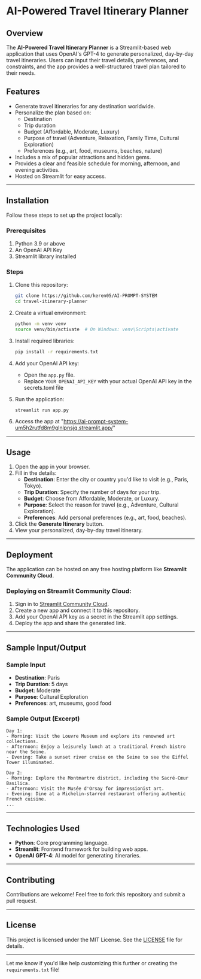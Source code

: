 # AI-Powered Travel Itinerary Planner

## Overview

The **AI-Powered Travel Itinerary Planner** is a Streamlit-based web application that uses OpenAI's GPT-4 to generate personalized, day-by-day travel itineraries. Users can input their travel details, preferences, and constraints, and the app provides a well-structured travel plan tailored to their needs.  

## Features

- Generate travel itineraries for any destination worldwide.
- Personalize the plan based on:
  - Destination
  - Trip duration
  - Budget (Affordable, Moderate, Luxury)
  - Purpose of travel (Adventure, Relaxation, Family Time, Cultural Exploration)
  - Preferences (e.g., art, food, museums, beaches, nature)
- Includes a mix of popular attractions and hidden gems.
- Provides a clear and feasible schedule for morning, afternoon, and evening activities.
- Hosted on Streamlit for easy access.

---

## Installation

Follow these steps to set up the project locally:

### Prerequisites
1. Python 3.9 or above
2. An OpenAI API Key
3. Streamlit library installed

### Steps
1. Clone this repository:
   ```bash
   git clone https://github.com/keren05/AI-PROMPT-SYSTEM
   cd travel-itinerary-planner
   ```

2. Create a virtual environment:
   ```bash
   python -m venv venv
   source venv/bin/activate  # On Windows: venv\Scripts\activate
   ```

3. Install required libraries:
   ```bash
   pip install -r requirements.txt
   ```

4. Add your OpenAI API key:
   - Open the `app.py` file.
   - Replace `YOUR_OPENAI_API_KEY` with your actual OpenAI API key in the secrets.toml file

5. Run the application:
   ```bash
   streamlit run app.py
   ```

6. Access the app at "https://ai-prompt-system-um5h2rutfd8m9glnlpnsjq.streamlit.app/"

---

## Usage

1. Open the app in your browser.
2. Fill in the details:
   - **Destination**: Enter the city or country you'd like to visit (e.g., Paris, Tokyo).
   - **Trip Duration**: Specify the number of days for your trip.
   - **Budget**: Choose from Affordable, Moderate, or Luxury.
   - **Purpose**: Select the reason for travel (e.g., Adventure, Cultural Exploration).
   - **Preferences**: Add personal preferences (e.g., art, food, beaches).
3. Click the **Generate Itinerary** button.
4. View your personalized, day-by-day travel itinerary.

---

## Deployment

The application can be hosted on any free hosting platform like **Streamlit Community Cloud**.  

### Deploying on Streamlit Community Cloud:
1. Sign in to [Streamlit Community Cloud](https://streamlit.io/cloud).
2. Create a new app and connect it to this repository.
3. Add your OpenAI API key as a secret in the Streamlit app settings.
4. Deploy the app and share the generated link.

---

## Sample Input/Output

### Sample Input
- **Destination**: Paris
- **Trip Duration**: 5 days
- **Budget**: Moderate
- **Purpose**: Cultural Exploration
- **Preferences**: art, museums, good food

### Sample Output (Excerpt)
```
Day 1:
- Morning: Visit the Louvre Museum and explore its renowned art collections.
- Afternoon: Enjoy a leisurely lunch at a traditional French bistro near the Seine.
- Evening: Take a sunset river cruise on the Seine to see the Eiffel Tower illuminated.

Day 2:
- Morning: Explore the Montmartre district, including the Sacré-Cœur Basilica.
- Afternoon: Visit the Musée d'Orsay for impressionist art.
- Evening: Dine at a Michelin-starred restaurant offering authentic French cuisine.
...
```

---

## Technologies Used

- **Python**: Core programming language.
- **Streamlit**: Frontend framework for building web apps.
- **OpenAI GPT-4**: AI model for generating itineraries.

---

## Contributing

Contributions are welcome! Feel free to fork this repository and submit a pull request.

---

## License

This project is licensed under the MIT License. See the [LICENSE](LICENSE) file for details.


---

Let me know if you'd like help customizing this further or creating the `requirements.txt` file!

